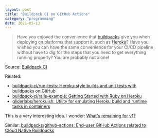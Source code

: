 ```yaml
---
layout: post
title: "Buildpack CI on GitHub Actions"
category: "programming"
date: 2021-05-13
---
```


> Have you enjoyed the convenience that [buildpacks](https://devcenter.heroku.com/articles/buildpacks) give you when deploying on platforms that support it, such as [Heroku](https://www.heroku.com/)?  Have you wished you can have the same convenience for your CI/CD pipeline without have to dig for the steps that you need to get everything running properly?  You are probably not alone!

Source: [Buildpack CI](https://buildpack-ci.github.io/)

Related:

- [buildpack-ci/run-tests: Heroku-style builds and unit tests with buildpacks on GitHub](https://github.com/buildpack-ci/run-tests)
- [buildpack-ci/rails-example: Getting Started with Ruby on Heroku](https://github.com/buildpack-ci/rails-example)
- [gliderlabs/herokuish: Utility for emulating Heroku build and runtime tasks in containers](https://github.com/gliderlabs/herokuish)

This is a very interesting idea.  I wonder: [What's remaining for v1?](https://github.com/buildpack-ci/run-tests/issues/2)

Similar:  [buildpacks/github-actions: End-user GitHub Actions related to Cloud Native Buildpacks](https://github.com/buildpacks/github-actions#setup-pack-cli-action)
